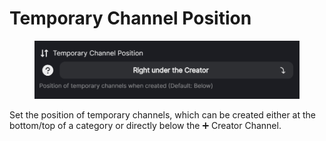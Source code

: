 # Temporary Channel Position

<figure><img src="../../../.gitbook/assets/image (23).png" alt=""><figcaption></figcaption></figure>

Set the position of temporary channels, which can be created either at the bottom/top of a category or directly below the ➕ Creator Channel.
